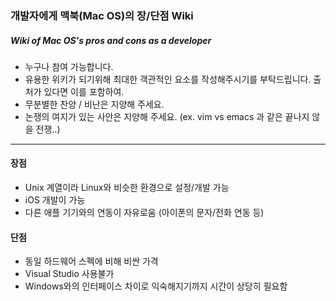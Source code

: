 ### 개발자에게 맥북(Mac OS)의 장/단점 Wiki
##### Wiki of Mac OS's pros and cons as a developer
+ 누구나 참여 가능합니다.
+ 유용한 위키가 되기위해 최대한 객관적인 요소를 작성해주시기를 부탁드립니다. 출처가 있다면 이를 포함하여.
+ 무분별한 찬양 / 비난은 지양해 주세요.
+ 논쟁의 여지가 있는 사안은 지양해 주세요. (ex. vim vs emacs 과 같은 끝나지 않을 전쟁..)

---

#### 장점
+ Unix 계열이라 Linux와 비슷한 환경으로 설정/개발 가능
+ iOS 개발이 가능
+ 다른 애플 기기와의 연동이 자유로움 (아이폰의 문자/전화 연동 등)

#### 단점
+ 동일 하드웨어 스펙에 비해 비싼 가격
+ Visual Studio 사용불가
+ Windows와의 인터페이스 차이로 익숙해지기까지 시간이 상당히 필요함
